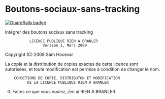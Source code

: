 Boutons-sociaux-sans-tracking
=============================

[![GuardRails badge](https://badges.production.guardrails.io/Korben00/Boutons-sociaux-sans-tracking.svg)](https://www.guardrails.io)

Intégrer des boutons sociaux sans tracking

               LICENCE PUBLIQUE RIEN À BRANLER
                     Version 1, Mars 2009

Copyright (C) 2009 Sam Hocevar

La copie et la distribution de copies exactes de cette licence sont
autorisées, et toute modification est permise à condition de changer
le nom. 

        CONDITIONS DE COPIE, DISTRIBUTON ET MODIFICATION
              DE LA LICENCE PUBLIQUE RIEN À BRANLER

 0. Faites ce que vous voulez, j’en ai RIEN À BRANLER.
